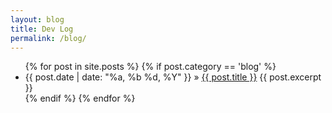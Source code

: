 ```yaml
---
layout: blog
title: Dev Log
permalink: /blog/
---
```


<section class="contents">
<ul>
  {% for post in site.posts %}
  	{% if post.category == 'blog' %}
    <li>
      <span class="date">{{ post.date | date: "%a, %b %d, %Y" }}</span> &raquo;
      <a href="{{ post.url }}">{{ post.title }}</a>
      {{ post.excerpt }}
    </li>
    {% endif %}
  {% endfor %}
</ul>
</section>